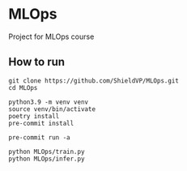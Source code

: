 # MLOps
Project for MLOps course

## How to run

```
git clone https://github.com/ShieldVP/MLOps.git
cd MLOps

python3.9 -m venv venv
source venv/bin/activate
poetry install
pre-commit install

pre-commit run -a

python MLOps/train.py
python MLOps/infer.py
```
